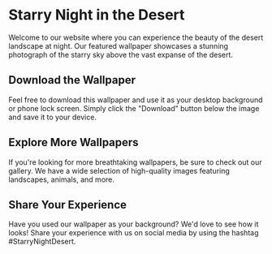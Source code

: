 <!--font:Poppins-->

# Starry Night in the Desert

Welcome to our website where you can experience the beauty of the desert landscape at night. Our featured wallpaper showcases a stunning photograph of the starry sky above the vast expanse of the desert.

## Download the Wallpaper

Feel free to download this wallpaper and use it as your desktop background or phone lock screen. Simply click the "Download" button below the image and save it to your device.

## Explore More Wallpapers

If you're looking for more breathtaking wallpapers, be sure to check out our gallery. We have a wide selection of high-quality images featuring landscapes, animals, and more.

## Share Your Experience

Have you used our wallpaper as your background? We'd love to see how it looks! Share your experience with us on social media by using the hashtag #StarryNightDesert.

<!--

Write me markdown content of website with wallpaper:

"A photograph of a desert landscape at night, with the stars visible in the sky above."

The header of the page should not be copy of the text but rather a real content of the website which is using this wallpaper.


---


Write me markdown content of website with wallpaper:

"A photograph of a desert landscape at night, with the stars visible in the sky above."

The header of the page should not be copy of the text but rather a real content of the website which is using this wallpaper.


---


# Starry Night in the Desert

Welcome to our website where you can experience the beauty of the desert landscape at night. Our featured wallpaper showcases a stunning photograph of the starry sky above the vast expanse of the desert.

## Download the Wallpaper

Feel free to download this wallpaper and use it as your desktop background or phone lock screen. Simply click the "Download" button below the image and save it to your device.

## Explore More Wallpapers

If you're looking for more breathtaking wallpapers, be sure to check out our gallery. We have a wide selection of high-quality images featuring landscapes, animals, and more.

## Share Your Experience

Have you used our wallpaper as your background? We'd love to see how it looks! Share your experience with us on social media by using the hashtag #StarryNightDesert.


---


Write me a Google font which is best fitting for the website.

Pick from the list:
- Raleway
- Orbitron
- Barlow Condensed
- Montserrat
- Cormorant Garamond
- Alegreya
- Poppins
- Cinzel
- IBM Plex Sans
- Great Vibes
- Creepster
- Lobster
- Playfair Display
- Futura
- Open Sans
- Lato
- Cinzel Decorative
- Inter
- Exo 2
- Dancing Script
- Roboto
- Cabin


Write just the font name nothing else.


---


Poppins

-->
